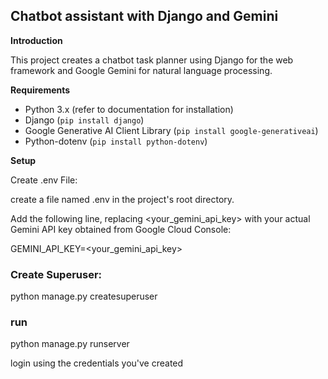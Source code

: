 ## Chatbot assistant with Django and Gemini

**Introduction**

This project creates a chatbot task planner using Django for the web framework and Google Gemini for natural language processing.

**Requirements**

* Python 3.x (refer to documentation for installation)
* Django (`pip install django`)
* Google Generative AI Client Library (`pip install google-generativeai`)
* Python-dotenv (`pip install python-dotenv`)

**Setup**

Create .env File:

create a file named .env in the project's root directory.

Add the following line, replacing <your_gemini_api_key> with your actual Gemini API key obtained from Google Cloud Console:

GEMINI_API_KEY=<your_gemini_api_key>

### Create Superuser:
python manage.py createsuperuser

### run
python manage.py runserver 

login using the credentials you've created 
